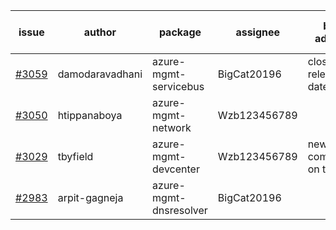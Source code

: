 | issue | author | package | assignee | bot advice | created date of issue | target release date | date from target |
| ------ | ------ | ------ | ------ | ------ | ------ | ------ | :-----: |
| [#3059](https://github.com/Azure/sdk-release-request/issues/3059) | damodaravadhani | azure-mgmt-servicebus | BigCat20196 | close to release date.  | 08-04 | 08-10 | 1 |
| [#3050](https://github.com/Azure/sdk-release-request/issues/3050) | htippanaboya | azure-mgmt-network | Wzb123456789 |  | 07-27 | 08-03 |  |
| [#3029](https://github.com/Azure/sdk-release-request/issues/3029) | tbyfield | azure-mgmt-devcenter | Wzb123456789 | new comment. on time | 07-21 | 08-15 |  |
| [#2983](https://github.com/Azure/sdk-release-request/issues/2983) | arpit-gagneja | azure-mgmt-dnsresolver | BigCat20196 |  | 07-05 | 09-30 |  |
